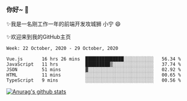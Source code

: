 ### 你好~  👋

✨我是一名刚工作一年的前端开发攻城狮 小宁 😄

✨欢迎来到我的GitHub主页
<!--
**7148505/7148505** is a ✨ _special_ ✨ repository because its `README.md` (this file) appears on your GitHub profile.

Here are some ideas to get you started:

- 🔭 I’m currently working on ...
- 🌱 I’m currently learning ...
- 👯 I’m looking to collaborate on ...
- 🤔 I’m looking for help with ...
- 💬 Ask me about ...
- 📫 How to reach me: ...
- 😄 Pronouns: ...
- ⚡ Fun fact: ...
-->

<!--START_SECTION:waka-->
```text
Week: 22 October, 2020 - 29 October, 2020

Vue.js       16 hrs 26 mins  ██████████████░░░░░░░░░░░   56.34 % 
JavaScript   11 hrs          █████████▒░░░░░░░░░░░░░░░   37.74 % 
JSON         51 mins         ▓░░░░░░░░░░░░░░░░░░░░░░░░   02.92 % 
HTML         11 mins         ░░░░░░░░░░░░░░░░░░░░░░░░░   00.65 % 
TypeScript   9 mins          ░░░░░░░░░░░░░░░░░░░░░░░░░   00.56 % 
```
<!--END_SECTION:waka-->

[![Anurag's github stats](https://github-readme-stats.vercel.app/api?username=ZhangNing-debug)](https://github.com/anuraghazra/github-readme-stats)
